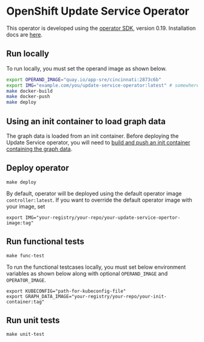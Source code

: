 # OpenShift Update Service Operator

This operator is developed using the [operator SDK][operator-sdk], version 0.19.
Installation docs are [here][operator-sdk-installation].

## Run locally

To run locally, you must set the operand image as shown below.

```sh
export OPERAND_IMAGE="quay.io/app-sre/cincinnati:2873c6b" 
export IMG="example.com/you/update-service-operator:latest" # somewhere you can push
make docker-build
make docker-push
make deploy
```

## Using an init container to load graph data

The graph data is loaded from an init container.
Before deploying the Update Service operator, you will need to [build and push an init container containing the graph data](docs/graph-data-init-container.md).

## Deploy operator

```
make deploy
```

By default, operator will be deployed using the default operator image `controller:latest`. If you want to override the default operator image with your image, set 

```
export IMG="your-registry/your-repo/your-update-service-opertor-image:tag"
```

## Run functional tests

```
make func-test
```

To run the functional testcases locally, you must set below environment variables as shown below along with optional `OPERAND_IMAGE` and `OPERATOR_IMAGE`.

```
export KUBECONFIG="path-for-kubeconfig-file"
export GRAPH_DATA_IMAGE="your-registry/your-repo/your-init-container:tag"
```

## Run unit tests

```
make unit-test
```

[operator-sdk]: https://sdk.operatorframework.io/docs/
[operator-sdk-installation]: https://v0-19-x.sdk.operatorframework.io/docs/install-operator-sdk/
